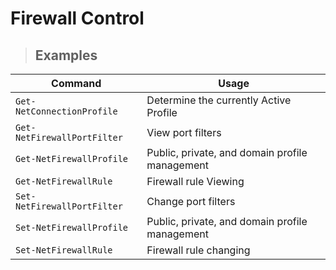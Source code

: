 # Firewall Control

> ## **Examples**

| **Command** | **Usage** |
|-------------|-----------| 
| `Get-NetConnectionProfile` | Determine the currently Active Profile |
| `Get-NetFirewallPortFilter` | View port filters |
| `Get-NetFirewallProfile` | Public, private, and domain profile management |
| `Get-NetFirewallRule` | Firewall rule Viewing |
| `Set-NetFirewallPortFilter` | Change port filters |
| `Set-NetFirewallProfile` | Public, private, and domain profile management |
| `Set-NetFirewallRule` | Firewall rule changing |

